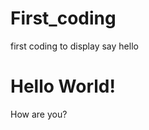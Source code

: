 # First_coding
first coding to display
say hello

<!DOCTYPE html>
<html>
<head>
	<title>First Code</title>
</head>
<body>
<h1>Hello World!</h1>
<p>How are you?</p>
</body>
</html>
